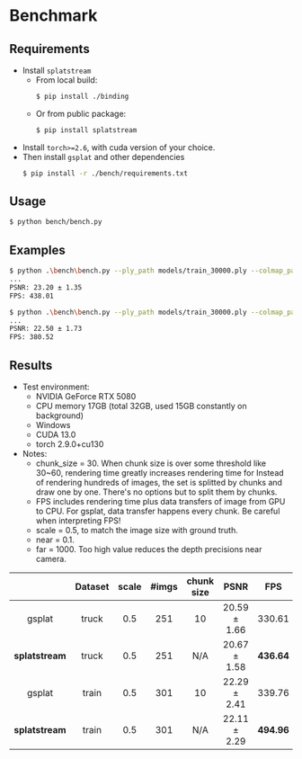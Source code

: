 # Benchmark

## Requirements
- Install `splatstream`
  - From local build:
    ```bash
    $ pip install ./binding
    ```
  - Or from public package:
    ```bash
    $ pip install splatstream
    ```
- Install `torch>=2.6`, with cuda version of your choice.
- Then install `gsplat` and other dependencies
  ```bash
  $ pip install -r ./bench/requirements.txt
  ```

## Usage
```bash
$ python bench/bench.py
```

## Examples
```bash
$ python .\bench\bench.py --ply_path models/train_30000.ply --colmap_path models/tandt_db/tandt/train --scale 0.5 --target splatstream --first 20
...
PSNR: 23.20 ± 1.35
FPS: 438.01

$ python .\bench\bench.py --ply_path models/train_30000.ply --colmap_path models/tandt_db/tandt/train --scale 0.5 --target gsplat --first 20 --chunk_size 10
...
PSNR: 22.50 ± 1.73
FPS: 380.52
```

## Results
- Test environment:
  - NVIDIA GeForce RTX 5080
  - CPU memory 17GB (total 32GB, used 15GB constantly on background)
  - Windows
  - CUDA 13.0
  - torch 2.9.0+cu130
- Notes:
  - chunk_size = 30. When chunk size is over some threshold like 30~60, rendering time greatly increases rendering time for 
    Instead of rendering hundreds of images, the set is splitted by chunks and draw one by one.
    There's no options but to split them by chunks.
  - FPS includes rendering time plus data transfers of image from GPU to CPU.
    For gsplat, data transfer happens every chunk.
    Be careful when interpreting FPS!
  - scale = 0.5, to match the image size with ground truth.
  - near = 0.1.
  - far = 1000. Too high value reduces the depth precisions near camera.

|    | Dataset | scale | #imgs | chunk size | PSNR | FPS |
|:--:|:-------:|:-----:|:-----:|:----------:|:----:|:---:|
|   gsplat        | truck | 0.5 | 251 |  10 | 20.59 ± 1.66 |   330.61   |
| **splatstream** | truck | 0.5 | 251 | N/A | 20.67 ± 1.58 | **436.64** |
|   gsplat        | train | 0.5 | 301 |  10 | 22.29 ± 2.41 |   339.76   |
| **splatstream** | train | 0.5 | 301 | N/A | 22.11 ± 2.29 | **494.96** |
